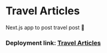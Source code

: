 # Travel Articles  
Next.js app to post travel post 🌟
### Deployment link: [Travel Articles](https://travel-articles.netlify.app/)
